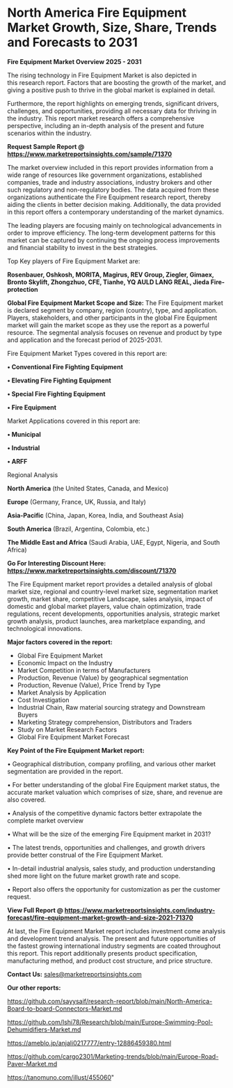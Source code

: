 # North America Fire Equipment Market Growth, Size, Share, Trends and Forecasts to 2031

<Strong> Fire Equipment Market Overview 2025 - 2031</strong>

The rising technology in Fire Equipment Market is also depicted in this research report. Factors that are boosting the growth of the market, and giving a positive push to thrive in the global market is explained in detail.

Furthermore, the report highlights on emerging trends, significant drivers, challenges, and opportunities, providing all necessary data for thriving in the industry. This report market research offers a comprehensive perspective, including an in-depth analysis of the present and future scenarios within the industry.

<strong>Request Sample Report @ <a href=https://www.marketreportsinsights.com/sample/71370>https://www.marketreportsinsights.com/sample/71370</a></strong>

The market overview included in this report provides information from a wide range of resources like government organizations, established companies, trade and industry associations, industry brokers and other such regulatory and non-regulatory bodies. The data acquired from these organizations authenticate the Fire Equipment research report, thereby aiding the clients in better decision making. Additionally, the data provided in this report offers a contemporary understanding of the market dynamics.

The leading players are focusing mainly on technological advancements in order to improve efficiency. The long-term development patterns for this market can be captured by continuing the ongoing process improvements and financial stability to invest in the best strategies.

Top Key players of Fire Equipment Market are:

<strong>Rosenbauer, Oshkosh, MORITA, Magirus, REV Group, Ziegler, Gimaex, Bronto Skylift, Zhongzhuo, CFE, Tianhe, YQ AULD LANG REAL, Jieda Fire-protection</strong>

<strong><b>Global Fire Equipment Market Scope and Size:</b></strong>
The Fire Equipment market is declared segment by company, region (country), type, and application. Players, stakeholders, and other participants in the global Fire Equipment market will gain the market scope as they use the report as a powerful resource. The segmental analysis focuses on revenue and product by type and application and the forecast period of 2025-2031.

Fire Equipment Market Types covered in this report are:

<strong>• Conventional Fire Fighting Equipment

• Elevating Fire Fighting Equipment

• Special Fire Fighting Equipment

• Fire Equipment</strong>

Market Applications covered in this report are:

<strong>• Municipal

• Industrial

• ARFF</strong> 

Regional Analysis

<strong>North America</strong> (the United States, Canada, and Mexico)

<strong>Europe</strong> (Germany, France, UK, Russia, and Italy)

<strong>Asia-Pacific</strong> (China, Japan, Korea, India, and Southeast Asia)

<strong>South America</strong> (Brazil, Argentina, Colombia, etc.)

<strong>The Middle East and Africa</strong> (Saudi Arabia, UAE, Egypt, Nigeria, and South Africa)

<strong>Go For Interesting Discount Here: <a href=https://www.marketreportsinsights.com/discount/71370>https://www.marketreportsinsights.com/discount/71370</a></strong>

The Fire Equipment market report provides a detailed analysis of global market size, regional and country-level market size, segmentation market growth, market share, competitive Landscape, sales analysis, impact of domestic and global market players, value chain optimization, trade regulations, recent developments, opportunities analysis, strategic market growth analysis, product launches, area marketplace expanding, and technological innovations.

<strong><b>Major factors covered in the report:</b></strong>
<ul>
  <li>Global Fire Equipment Market </li>
  <li>Economic Impact on the Industry</li>
  <li>Market Competition in terms of Manufacturers</li>
  <li>Production, Revenue (Value) by geographical segmentation</li>
  <li>Production, Revenue (Value), Price Trend by Type</li>
  <li>Market Analysis by Application</li>
  <li>Cost Investigation</li>
  <li>Industrial Chain, Raw material sourcing strategy and Downstream Buyers</li>
  <li>Marketing Strategy comprehension, Distributors and Traders</li>
  <li>Study on Market Research Factors</li>
  <li>Global Fire Equipment Market Forecast</li>
</ul>

<strong><b>Key Point of the Fire Equipment Market report:</b></strong>

• Geographical distribution, company profiling, and various other market segmentation are provided in the report.

• For better understanding of the global Fire Equipment market status, the accurate market valuation which comprises of size, share, and revenue are also covered.

• Analysis of the competitive dynamic factors better extrapolate the complete market overview

• What will be the size of the emerging Fire Equipment market in 2031?

• The latest trends, opportunities and challenges, and growth drivers provide better construal of the Fire Equipment Market.

• In-detail industrial analysis, sales study, and production understanding shed more light on the future market growth rate and scope.

• Report also offers the opportunity for customization as per the customer request.

<strong><b>View Full Report @ <a href=https://www.marketreportsinsights.com/industry-forecast/fire-equipment-market-growth-and-size-2021-71370>https://www.marketreportsinsights.com/industry-forecast/fire-equipment-market-growth-and-size-2021-71370</a></b></strong>


At last, the Fire Equipment Market report includes investment come analysis and development trend analysis. The present and future opportunities of the fastest growing international industry segments are coated throughout this report. This report additionally presents product specification, manufacturing method, and product cost structure, and price structure.

<strong>Contact Us:</strong>
sales@marketreportsinsights.com

<strong>Our other reports:</strong>

<a href=https://github.com/sayysaif/research-report/blob/main/North-America-Board-to-board-Connectors-Market.md>https://github.com/sayysaif/research-report/blob/main/North-America-Board-to-board-Connectors-Market.md</a>

<a href=https://github.com/Ishi78/Research/blob/main/Europe-Swimming-Pool-Dehumidifiers-Market.md>https://github.com/Ishi78/Research/blob/main/Europe-Swimming-Pool-Dehumidifiers-Market.md</a>

<a href=https://ameblo.jp/anjali0217777/entry-12886459380.html>https://ameblo.jp/anjali0217777/entry-12886459380.html</a>

<a href=https://github.com/cargo2301/Marketing-trends/blob/main/Europe-Road-Paver-Market.md>https://github.com/cargo2301/Marketing-trends/blob/main/Europe-Road-Paver-Market.md</a>

<a href=https://tanomuno.com/illust/455060>https://tanomuno.com/illust/455060</a>"
